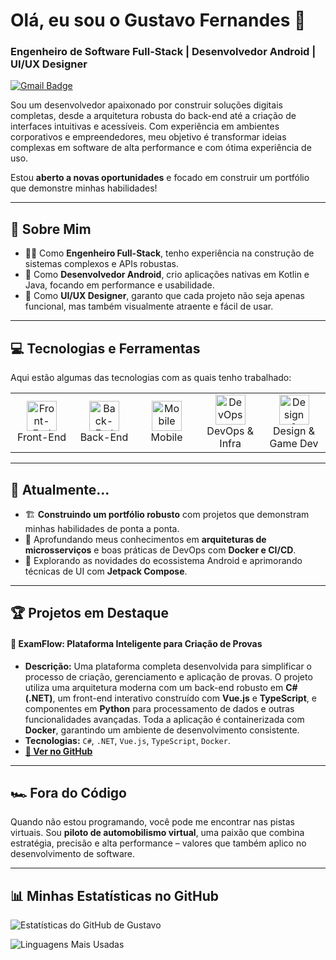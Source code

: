 # Olá, eu sou o Gustavo Fernandes 👋

### Engenheiro de Software Full-Stack | Desenvolvedor Android | UI/UX Designer

[![Gmail Badge](https://img.shields.io/badge/-gustavofernandesvs@gmail.com-c14438?style=flat-square&logo=Gmail&logoColor=white&link=mailto:gustavofernandesvs@gmail.com)](mailto:gustavofernandesvs@gmail.com)

Sou um desenvolvedor apaixonado por construir soluções digitais completas, desde a arquitetura robusta do back-end até a criação de interfaces intuitivas e acessíveis. Com experiência em ambientes corporativos e empreendedores, meu objetivo é transformar ideias complexas em software de alta performance e com ótima experiência de uso.

Estou **aberto a novas oportunidades** e focado em construir um portfólio que demonstre minhas habilidades!

---

## 🚀 Sobre Mim

* 👨‍💻 Como **Engenheiro Full-Stack**, tenho experiência na construção de sistemas complexos e APIs robustas.
* 📱 Como **Desenvolvedor Android**, crio aplicações nativas em Kotlin e Java, focando em performance e usabilidade.
* 🎨 Como **UI/UX Designer**, garanto que cada projeto não seja apenas funcional, mas também visualmente atraente e fácil de usar.

---

## 💻 Tecnologias e Ferramentas

Aqui estão algumas das tecnologias com as quais tenho trabalhado:

<table>
  <tr>
    <td align="center" width="96">
      <a href="#-front-end">
        <img src="https://skillicons.dev/icons?i=react,nextjs,vue,nuxtjs,vite,html,css,ts,js" width="48" height="48" alt="Front-End" />
      </a>
      <br>Front-End
    </td>
    <td align="center" width="96">
      <a href="#-back-end">
        <img src="https://skillicons.dev/icons?i=java,spring,nodejs,cs,dotnet" width="48" height="48" alt="Back-End" />
      </a>
      <br>Back-End
    </td>
    <td align="center" width="96">
      <a href="#-mobile">
        <img src="https://skillicons.dev/icons?i=kotlin,java,androidstudio" width="48" height="48" alt="Mobile" />
      </a>
      <br>Mobile
    </td>
    <td align="center" width="96">
      <a href="#-devops--infra">
        <img src="https://skillicons.dev/icons?i=docker,git,github,wsl" width="48" height="48" alt="DevOps" />
      </a>
      <br>DevOps & Infra
    </td>
    <td align="center" width="96">
      <a href="#-design--game-dev">
        <img src="https://skillicons.dev/icons?i=figma,unity,cpp" width="48" height="48" alt="Design & Game Dev" />
      </a>
      <br>Design & Game Dev
    </td>
  </tr>
</table>

---

## 🌱 Atualmente...

* 🏗️ **Construindo um portfólio robusto** com projetos que demonstram minhas habilidades de ponta a ponta.
* 🧠 Aprofundando meus conhecimentos em **arquiteturas de microsserviços** e boas práticas de DevOps com **Docker e CI/CD**.
* 📱 Explorando as novidades do ecossistema Android e aprimorando técnicas de UI com **Jetpack Compose**.

---

## 🏆 Projetos em Destaque

#### 🚀 ExamFlow: Plataforma Inteligente para Criação de Provas
* **Descrição:** Uma plataforma completa desenvolvida para simplificar o processo de criação, gerenciamento e aplicação de provas. O projeto utiliza uma arquitetura moderna com um back-end robusto em **C# (.NET)**, um front-end interativo construído com **Vue.js** e **TypeScript**, e componentes em **Python** para processamento de dados e outras funcionalidades avançadas. Toda a aplicação é containerizada com **Docker**, garantindo um ambiente de desenvolvimento consistente.
* **Tecnologias:** `C#`, `.NET`, `Vue.js`, `TypeScript`, `Docker`.
* **[🔗 Ver no GitHub](https://github.com/Exam-Flow/)** 

---

## 🏎️ Fora do Código

Quando não estou programando, você pode me encontrar nas pistas virtuais. Sou **piloto de automobilismo virtual**, uma paixão que combina estratégia, precisão e alta performance – valores que também aplico no desenvolvimento de software.

---

## 📊 Minhas Estatísticas no GitHub

![Estatísticas do GitHub de Gustavo](https://github-readme-stats.vercel.app/api?username=gustavofvs&show_icons=true&theme=dracula&include_all_commits=true&count_private=true)

![Linguagens Mais Usadas](https://github-readme-stats.vercel.app/api/top-langs/?username=gustavofvs&layout=compact&langs_count=7&theme=dracula)
